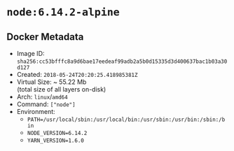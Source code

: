 # `node:6.14.2-alpine`

## Docker Metadata

- Image ID: `sha256:cc53bfffc8a9d6bae17eedeaf99adb2a5b0d15335d3d400637bac1b03a30d127`
- Created: `2018-05-24T20:20:25.418985381Z`
- Virtual Size: ~ 55.22 Mb  
  (total size of all layers on-disk)
- Arch: `linux`/`amd64`
- Command: `["node"]`
- Environment:
  - `PATH=/usr/local/sbin:/usr/local/bin:/usr/sbin:/usr/bin:/sbin:/bin`
  - `NODE_VERSION=6.14.2`
  - `YARN_VERSION=1.6.0`
